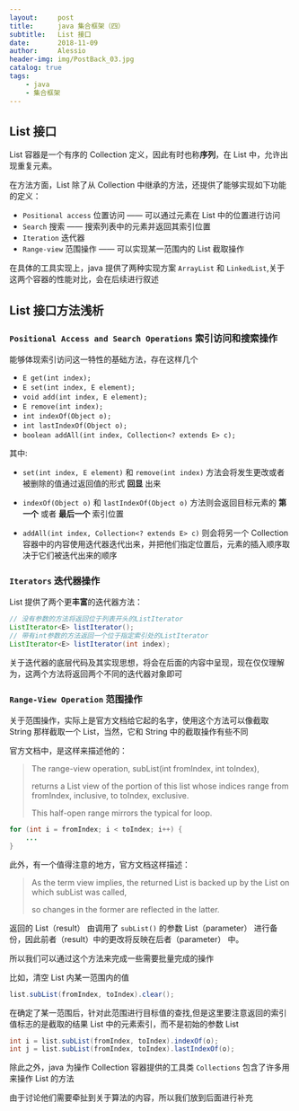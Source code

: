 ```yaml
---
layout:     post
title:      java 集合框架（四）
subtitle:   List 接口
date:       2018-11-09
author:     Alessio
header-img: img/PostBack_03.jpg
catalog: true
tags:
    - java
    - 集合框架
---
```


## List 接口

List 容器是一个有序的 Collection 定义，因此有时也称**序列**，在 List 中，允许出现重复元素。

在方法方面，List 除了从 Collection 中继承的方法，还提供了能够实现如下功能的定义：

- `Positional access` 位置访问 —— 可以通过元素在 List 中的位置进行访问
- `Search` 搜索 —— 搜索列表中的元素并返回其索引位置
- `Iteration` 迭代器
- `Range-view` 范围操作 —— 可以实现某一范围内的 List 截取操作

在具体的工具实现上，java 提供了两种实现方案 `ArrayList` 和 `LinkedList`,关于这两个容器的性能对比，会在后续进行叙述


## List 接口方法浅析

### `Positional Access and Search Operations` 索引访问和搜索操作

能够体现索引访问这一特性的基础方法，存在这样几个 

- `E get(int index);`
- `E set(int index, E element);`
- `void add(int index, E element);`
- `E remove(int index);`
- `int indexOf(Object o);`
- `int lastIndexOf(Object o);`
- `boolean addAll(int index, Collection<? extends E> c);`

其中:
- `set(int index, E element)` 和 `remove(int index)` 方法会将发生更改或者被删除的值通过返回值的形式 **回显** 出来

- `indexOf(Object o)` 和 `lastIndexOf(Object o)` 方法则会返回目标元素的 **第一个** 或者 **最后一个** 索引位置

- `addAll(int index, Collection<? extends E> c)` 则会将另一个 Collection 容器中的内容使用迭代器迭代出来，并把他们指定位置后，元素的插入顺序取决于它们被迭代出来的顺序


### `Iterators` 迭代器操作

List 提供了两个更**丰富**的迭代器方法：
```java
// 没有参数的方法将返回位于列表开头的ListIterator
ListIterator<E> listIterator();
// 带有int参数的方法返回一个位于指定索引处的ListIterator
ListIterator<E> listIterator(int index);
```
关于迭代器的底层代码及其实现思想，将会在后面的内容中呈现，现在仅仅理解为，这两个方法将返回两个不同的迭代器对象即可

### `Range-View Operation` 范围操作

关于范围操作，实际上是官方文档给它起的名字，使用这个方法可以像截取 String 那样截取一个 List，当然，它和 String 中的截取操作有些不同

官方文档中，是这样来描述他的：

> The range-view operation, subList(int fromIndex, int toIndex), 
> 
> returns a List view of the portion of this list whose indices range from fromIndex, inclusive, to toIndex, exclusive. 
> 
> This half-open range mirrors the typical for loop.
```java
for (int i = fromIndex; i < toIndex; i++) {
    ...
}
```
此外，有一个值得注意的地方，官方文档这样描述：

> As the term view implies, the returned List is backed up by the List on which subList was called, 
> 
> so changes in the former are reflected in the latter.

返回的 List（result） 由调用了 `subList()` 的参数 List（parameter） 进行备份，因此前者（result）中的更改将反映在后者（parameter） 中。

所以我们可以通过这个方法来完成一些需要批量完成的操作

比如，清空 List 内某一范围内的值

```java
list.subList(fromIndex, toIndex).clear();
```

在确定了某一范围后，针对此范围进行目标值的查找,但是这里要注意返回的索引值标志的是截取的结果 List 中的元素索引，而不是初始的参数 List

```java
int i = list.subList(fromIndex, toIndex).indexOf(o);
int j = list.subList(fromIndex, toIndex).lastIndexOf(o);
```

除此之外，java 为操作 Collection 容器提供的工具类 `Collections` 包含了许多用来操作 List 的方法

由于讨论他们需要牵扯到关于算法的内容，所以我们放到后面进行补充